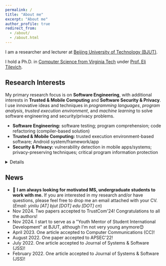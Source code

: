 ```yaml
---
permalink: /
title: "About me"
excerpt: "About me"
author_profile: true
redirect_from: 
  - /about/
  - /about.html
---
```


I am a researcher and lecturer at [Beijing University of Technology (BJUT)](https://english.bjut.edu.cn/).

I hold a Ph.D. in [Computer Science from Virginia Tech](https://cs.vt.edu/) under [Prof. Eli Tilevich](https://people.cs.vt.edu/tilevich/).  

Research Interests
---
My primary research focus is on **Software Engineering**, with additional interests in **Trusted & Mobile Computing** and **Software Security & Privacy**.
I use innovative ideas and techniques in *programming languages*, *program analysis*, *trusted execution environment*, and *machine learning* to solve software engineering and security/privacy problems.
- **Software Engineering:** software testing; program comprehension; code refactoring (compiler-based solution)
- **Trusted & Mobile Computing:** trusted execution environment-based software; Android system/framework/app
- **Security & Privacy:** vulnerability detection in mobile apps/systems; privacy-preserving techniques; critical program information protection
<details>
<summary style='margin-left:0in;color#088A85'>Details</summary>
<ul>
<li>
<!-- <div style="text-align: justify"> -->
Program Comprehension: designing program analysis and programming support for inferring the usage semantics of program constructs. <br>
  <i> published on GPCE'20 </i>
<!-- </div> -->
</li>

<li>
<!-- <div style="text-align: justify"> -->
TEE-based Critical Code Protection: developing powerful programming tools to automatically isolate critical code. <br>
  <i> published on ManLang'17, GPCE'18, COLA'20, TrustCom'20,'24, JSS'22 </i>
<!-- </div> -->
</li>

<li>
<!-- <div style="text-align: justify"> -->
Security/Privacy in Mobile Computing: ensuring security for inter-component communications, and privacy for data sharing. <br> 
  <i> published on SecureComm'21, MobiCASE'21, JSS'22, CC'23, TrustCom'24 </i>
<!-- </div> -->
</li>
  
<li>
<!-- <div style="text-align: justify"> -->
Code Search Engine: drawing a comprehensive picture of code search engines, as reflected in developers' experiences and
perspectives as well as the state of the art. <br> 
  <i> published on APSEC'22 </i>
<!-- </div> -->
</li>

</ul>
</details>


News
---
- 📢 **I am always looking for motivated MS, undergraduate students to work with me.** 
If you are interested in my research and/or have questions, please feel free to drop me an email attached with your CV.
(*Email: yinliu [AT] bjut [DOT] edu [DOT] cn*)
- Nov 2024. Two papers accepted to TrustCom'24! Congratulations to all the authors!
- Nov 2024. I start to serve as a "Youth Mentor of Student International Development" at BJUT, although I'm not very young anymore😊
- April 2023. One article accepted to Computer Communications (CC)!
- August 2022. One paper accepted to APSEC'22!
- July 2022. One article accepted to Journal of Systems & Software (JSS)!
- February 2022. One article accepted to Journal of Systems & Software (JSS)!
